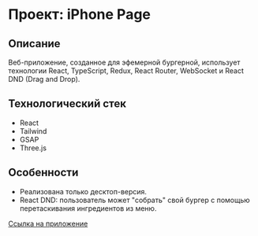 # Проект: iPhone Page

## Описание
Веб-приложение, созданное для эфемерной бургерной, использует технологии React, TypeScript, Redux, React Router, WebSocket и React DND (Drag and Drop).

## Технологический стек
- React
- Tailwind
- GSAP 
- Three.js

## Особенности
- Реализована только десктоп-версия. 
- React DND: пользователь может "собрать" свой бургер с помощью перетаскивания ингредиентов из меню.

[Ссылка на приложение]([https://apple-website-eight-beryl.vercel.app/])
